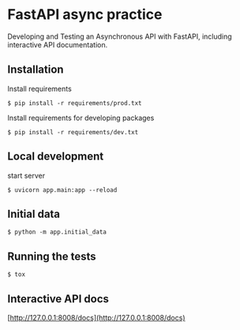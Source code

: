 # FastAPI async practice

Developing and Testing an Asynchronous API with FastAPI, including interactive API documentation.

## Installation

Install requirements

```
$ pip install -r requirements/prod.txt
```

Install requirements for developing packages

```
$ pip install -r requirements/dev.txt
```

## Local development

start server

```
$ uvicorn app.main:app --reload
```

## Initial data

```
$ python -m app.initial_data
```

## Running the tests

```
$ tox
```

## Interactive API docs

[http://127.0.0.1:8008/docs](http://127.0.0.1:8008/docs)
